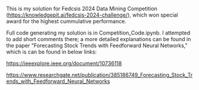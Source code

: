 This is my solution for Fedcsis 2024 Data Mining Competition (https://knowledgepit.ai/fedcsis-2024-challenge/), which won special award for the highest cummulative performance.

Full code generating my solution is in Competition_Code.ipynb. I attempted to add short comments there; a more detailed explanations can be found in the paper "Forecasting Stock Trends with Feedforward Neural Networks," which is can be found in below links:

https://ieeexplore.ieee.org/document/10736118

https://www.researchgate.net/publication/385186749_Forecasting_Stock_Trends_with_Feedforward_Neural_Networks
